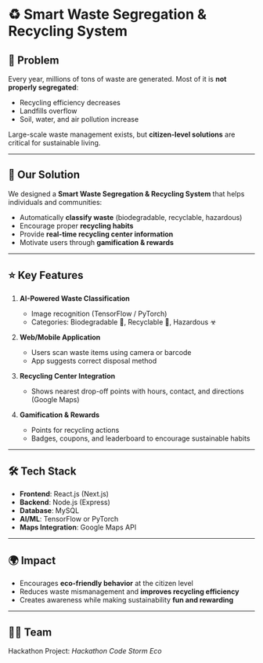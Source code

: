 # ♻️ Smart Waste Segregation & Recycling System

## 🚩 Problem
Every year, millions of tons of waste are generated. Most of it is **not properly segregated**:
- Recycling efficiency decreases
- Landfills overflow
- Soil, water, and air pollution increase

Large-scale waste management exists, but **citizen-level solutions** are critical for sustainable living.

---

## 🎯 Our Solution
We designed a **Smart Waste Segregation & Recycling System** that helps individuals and communities:
- Automatically **classify waste** (biodegradable, recyclable, hazardous)  
- Encourage proper **recycling habits**  
- Provide **real-time recycling center information**  
- Motivate users through **gamification & rewards**

---

## ⭐ Key Features
1. **AI-Powered Waste Classification**  
   - Image recognition (TensorFlow / PyTorch)  
   - Categories: Biodegradable 🥦, Recyclable 🔄, Hazardous ☣  

2. **Web/Mobile Application**  
   - Users scan waste items using camera or barcode  
   - App suggests correct disposal method  

3. **Recycling Center Integration**  
   - Shows nearest drop-off points with hours, contact, and directions (Google Maps)  

4. **Gamification & Rewards**  
   - Points for recycling actions  
   - Badges, coupons, and leaderboard to encourage sustainable habits  

---

## 🛠 Tech Stack
- **Frontend**: React.js (Next.js)  
- **Backend**: Node.js (Express)  
- **Database**: MySQL  
- **AI/ML**: TensorFlow or PyTorch  
- **Maps Integration**: Google Maps API  

---

## 🌍 Impact
- Encourages **eco-friendly behavior** at the citizen level  
- Reduces waste mismanagement and **improves recycling efficiency**  
- Creates awareness while making sustainability **fun and rewarding**  

---

## 👩‍💻 Team
Hackathon Project: *Hackathon Code Storm Eco*

